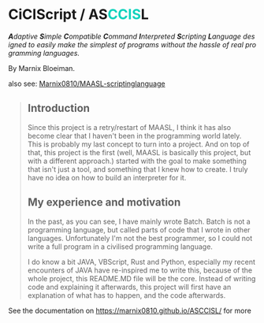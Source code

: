 # CiCIScript / AS<font color="#13D3BD">CCIS</font>L

<p><em><strong>A</strong>daptive <strong>S</strong>imple <strong><font color="#13D3BD">C</font></strong>ompatible <strong><font color="#13D3BD">C</font></strong>ommand <strong><font color="#13D3BD">I</font></strong>nterpreted <strong><font color="#13D3BD">S</font></strong>cripting <strong>L</strong>anguage designed to easily make the simplest of programs without the hassle of real programming languages.</em></p>

By Marnix Bloeiman.

also see: [Marnix0810/MAASL-scriptinglanguage](https://github.com/Marnix0810/MAASL-scriptinglanguage)

> ## Introduction
>
> Since this project is a retry/restart of MAASL, I think it has also become clear that I haven't been in the programming world lately. This is probably my last concept to turn into a project. And on top of that, this project is the first (well, MAASL is basically this project, but with a different approach.) started with the goal to make something that isn't just a tool, and something that I knew how to create. I truly have no idea on how to build an interpreter for it.
>
> ## My experience and motivation
>
> In the past, as you can see, I have mainly wrote Batch. Batch is not a programming language, but called parts of code that I wrote in other languages. Unfortunately I'm not the best programmer, so I could not write a full program in a civilised programming language.
>
> I do know a bit JAVA, VBScript, Rust and Python, especially my recent encounters of JAVA have re-inspired me to write this, because of the whole project, this README.MD file will be the core. Instead of writing code and explaining it afterwards, this project will first have an explanation of what has to happen, and the code afterwards.
>

See the documentation on https://marnix0810.github.io/ASCCISL/ for more